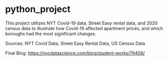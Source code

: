 # python_project

This project utilizes NYT Covid-19 data, Street Easy rental data, and 2020 census data to illustrate how Covid-19 affected apartment prices, and which boroughs had the most significant changes. 

Sources:
  NYT Covid Data, Street Easy Rental Data, US Census Data
  
Final Blog: https://nycdatascience.com/blog/student-works/79408/
  
  
